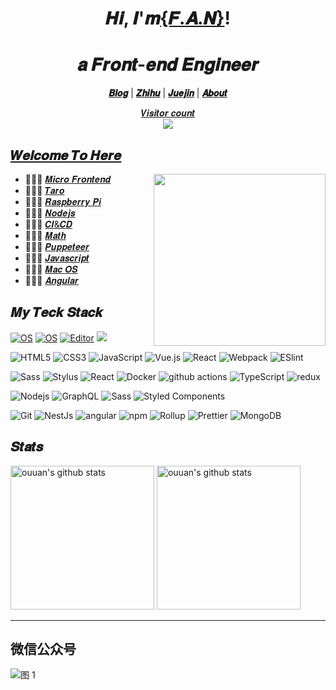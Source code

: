 
<h1 align="center">𝑯𝒊, 𝑰'𝒎<a href="https://alili.tech/">{𝑭.𝑨.𝑵}</a>!</h1>
<h1 align="center">𝒂 𝑭𝒓𝒐𝒏𝒕-𝒆𝒏𝒅 𝑬𝒏𝒈𝒊𝒏𝒆𝒆𝒓  </h1>


<p align="center">
  <strong><a href="https://alili.tech">𝑩𝒍𝒐𝒈</a></strong> |
  <strong><a href="https://www.zhihu.com/people/fantastics/posts">𝒁𝒉𝒊𝒉𝒖</a></strong> |
  <strong><a href="https://juejin.im/user/606586147454599">𝑱𝒖𝒆𝒋𝒊𝒏</a></strong>  |
  <strong><a href="https://alili.tech/about/">𝑨𝒃𝒐𝒖𝒕</a></strong>  
</p>
<a href="https://alili.tech"><p align="center">𝑽𝒊𝒔𝒊𝒕𝒐𝒓 𝒄𝒐𝒖𝒏𝒕<br> <img src="https://profile-counter.glitch.me/Fantasy9527/count.svg" /></a>

##  [𝑾𝒆𝒍𝒄𝒐𝒎𝒆 𝑻𝒐 𝑯𝒆𝒓𝒆](https://alili.tech)
<a href="https://alili.tech"><img src="https://media.giphy.com/media/SWoSkN6DxTszqIKEqv/giphy.gif" align="right" height="275" /></a>
- 👨🏻‍💻  [𝑴𝒊𝒄𝒓𝒐 𝑭𝒓𝒐𝒏𝒕𝒆𝒏𝒅](https://alili.tech/tags/microfrontend/)
- 👩🏻‍💻  [𝑻𝒂𝒓𝒐](https://alili.tech/tags/taro/)
- 👨🏻‍💻  [𝑹𝒂𝒔𝒑𝒃𝒆𝒓𝒓𝒚 𝑷𝒊](https://alili.tech/tags/raspberry-pi/)
- 👩🏻‍💻  [𝑵𝒐𝒅𝒆𝒋𝒔](https://alili.tech/tags/nodejs/)
- 👨🏻‍💻  [𝑪𝑰&𝑪𝑫](https://alili.tech/tags/%E6%8C%81%E7%BB%AD%E9%9B%86%E6%88%90/)
- 👩🏻‍💻  [𝑴𝒂𝒕𝒉](https://alili.tech/tags/%E6%95%B0%E5%AD%A6/)
- 👨🏻‍💻  [𝑷𝒖𝒑𝒑𝒆𝒕𝒆𝒆𝒓](https://alili.tech/tags/puppeteer/)
- 👩🏻‍💻  [𝑱𝒂𝒗𝒂𝒔𝒄𝒓𝒊𝒑𝒕](https://alili.tech/tags/javascript/)
- 👨🏻‍💻  [𝑴𝒂𝒄 𝑶𝑺](https://alili.tech/tags/mac/)
- 👩🏻‍💻  [𝑨𝒏𝒈𝒖𝒍𝒂𝒓](https://alili.tech/tags/angular/)


## 𝑴𝒚 𝑻𝒆𝒄𝒌 𝑺𝒕𝒂𝒄𝒌

[![OS](https://img.shields.io/badge/OS-macOS-informational?style=flat-square&logo=apple&logoColor=white)](https://en.wikipedia.org/wiki/MacOS)
[![OS](https://img.shields.io/badge/OS-Linux-informational?style=flat-square&logo=linux&logoColor=white)](https://en.wikipedia.org/wiki/Linux)
[![Editor](https://img.shields.io/badge/Editor-VSCode-blue?style=flat-square&logo=visual-studio-code&logoColor=white)](https://code.visualstudio.com/)
[![](https://img.shields.io/website?color=0ab9e6&style=flat-square&up_message=alili.tech&url=https%3a%2f%2falili.tech)](https://alili.tech)

![HTML5](https://img.shields.io/badge/-HTML5-%23E44D27?style=flat-square&logo=html5&logoColor=ffffff)
![CSS3](https://img.shields.io/badge/-CSS3-%231572B6?style=flat-square&logo=css3)
![JavaScript](https://img.shields.io/badge/-JavaScript-%23F7DF1C?style=flat-square&logo=javascript&logoColor=000000&labelColor=%23F7DF1C&color=%23FFCE5A)
![Vue.js](https://img.shields.io/badge/-Vue.js-%232c3e50?style=flat-square&logo=Vue.js)
![React](https://img.shields.io/badge/-React-%23282C34?style=flat-square&logo=react)
![Webpack](https://img.shields.io/badge/-Webpack-%232C3A42?style=flat-square&logo=webpack)
![ESlint](https://img.shields.io/badge/-ESLint-%234B32C3?style=flat-square&logo=eslint)


![Sass](https://img.shields.io/badge/-Sass-%23CC6699?style=flat-square&logo=sass&logoColor=ffffff)
![Stylus](https://img.shields.io/badge/-Stylus-%23333333?style=flat-square&logo=stylus)
<img alt="React" src="https://img.shields.io/badge/-React-45b8d8?style=flat-square&logo=react&logoColor=white" />
<img alt="Docker" src="https://img.shields.io/badge/-Docker-46a2f1?style=flat-square&logo=docker&logoColor=white" />
<img alt="github actions" src="https://img.shields.io/badge/-Github_Actions-2088FF?style=flat-square&logo=github-actions&logoColor=white" />
<img alt="TypeScript" src="https://img.shields.io/badge/-TypeScript-007ACC?style=flat-square&logo=typescript&logoColor=white" />
<img alt="redux" src="https://img.shields.io/badge/-Redux-764ABC?style=flat-square&logo=redux&logoColor=white" />

![Nodejs](https://img.shields.io/badge/-Nodejs-43853d?style=flat-square&logo=Node.js&logoColor=white)
<img alt="GraphQL" src="https://img.shields.io/badge/-GraphQL-E10098?style=flat-square&logo=graphql&logoColor=white" />
<img alt="Sass" src="https://img.shields.io/badge/-Sass-CC6699?style=flat-square&logo=sass&logoColor=white" />
<img alt="Styled Components" src="https://img.shields.io/badge/-Styled_Components-db7092?style=flat-square&logo=styled-components&logoColor=white" />

![Git](https://img.shields.io/badge/-Git-%23F05032?style=flat-square&logo=git&logoColor=%23ffffff)
<img alt="NestJs" src="https://img.shields.io/badge/-NestJs-ea2845?style=flat-square&logo=nestjs&logoColor=white" />
<img alt="angular" src="https://img.shields.io/badge/-Angular-DD0031?style=flat-square&logo=angular&logoColor=white" />
<img alt="npm" src="https://img.shields.io/badge/-NPM-CB3837?style=flat-square&logo=npm&logoColor=white" />
<img alt="Rollup" src="https://img.shields.io/badge/-Rollup-EC4A3F?style=flat-square&logo=rollup.js&logoColor=white" />
<img alt="Prettier" src="https://img.shields.io/badge/-Prettier-F7B93E?style=flat-square&logo=prettier&logoColor=white" />
<img alt="MongoDB" src="https://img.shields.io/badge/-MongoDB-13aa52?style=flat-square&logo=mongodb&logoColor=white" />


## 𝑺𝒕𝒂𝒕𝒔

<p align="left">
<img alt="ouuan's github stats" height='230' src="https://github-readme-stats.vercel.app/api?username=Fantasy9527&show_icons=true&include_all_commits=true">
<img alt="ouuan's github stats" height='230' src="https://github-readme-stats.vercel.app/api/top-langs/?username=Fantasy9527">
</p>

****
## 微信公众号

![图 1](https://incomparable9527.coding.net/p/imageBed/d/imageBed/git/raw/master/e73110bce06db5cc2c08cf51551bd6093d5309560ac46ae02695959c80abec4e.png?tt=22)  


